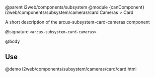 @parent i2web/components/subsystem
@module {canComponent} i2web/components/subsystem/cameras/card Cameras > Card

A short description of the arcus-subsystem-card-cameras component

@signature `<arcus-subsystem-card-cameras>`

@body

## Use

@demo i2web/components/subsystem/cameras/card/card.html